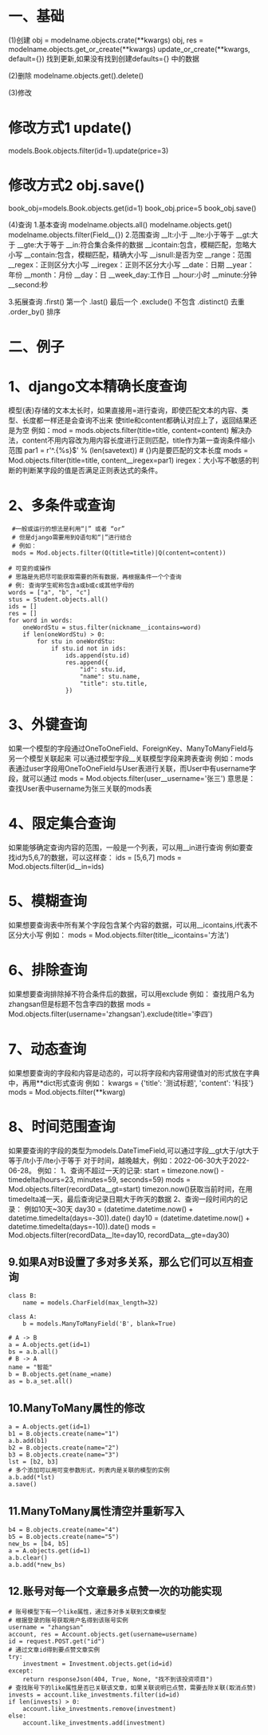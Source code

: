 # 一、基础
(1)创建
obj = modelname.objects.crate(**kwargs)
obj, res = modelname.objects.get_or_create(**kwargs)
update_or_create(**kwargs, default={})  找到更新,如果没有找到创建defaults={} 中的数据

(2)删除
modelname.objects.get().delete()

(3)修改
# 修改方式1 update()
models.Book.objects.filter(id=1).update(price=3)
# 修改方式2 obj.save() 
book_obj=models.Book.objects.get(id=1)
book_obj.price=5
book_obj.save()

(4)查询
1.基本查询
modelname.objects.all()
modelname.objects.get()
modelname.objects.filter(Field__{})
2.范围查询
 __lt:小于
 __lte:小于等于
 __gt:大于
 __gte:大于等于
 __in:符合集合条件的数据
 __icontain:包含，模糊匹配，忽略大小写
 __contain:包含，模糊匹配，精确大小写
 __isnull:是否为空
 __range：范围
 __regex：正则区分大小写
 __iregex：正则不区分大小写
 __date：日期
 __year：年份
 __month：月份
 __day：日
 __week_day:工作日
 __hour:小时
 __minute:分钟
 __second:秒

 3.拓展查询
 .first() 第一个
 .last() 最后一个
 .exclude() 不包含
 .distinct() 去重
 .order_by() 排序



# 二、例子
# 1、django文本精确长度查询
 模型(表)存储的文本太长时，如果直接用=进行查询，即使匹配文本的内容、类型、长度都一样还是会查询不出来
 使title和content都确认对应上了，返回结果还是为空
 例如：mod = mods.objects.filter(title=title, content=content)
 解决办法，content不用内容改为用内容长度进行正则匹配，title作为第一查询条件缩小范围
 par1 = r'^.{%s}$' % (len(savetext))  # {}内是要匹配的文本长度
 mods = Mod.objects.filter(title=title, content__iregex=par1)
 iregex：大小写不敏感的判断的判断某字段的值是否满足正则表达式的条件。

# 2、多条件或查询
```
 #一般或运行的想法是利用“|” 或者 “or”
 # 但是django需要用到Q语句和“|”进行结合
 # 例如：
 mods = Mod.objects.filter(Q(title=title)|Q(content=content)) 
 ```

```
# 可变的或操作
# 思路是先把尽可能获取需要的所有数据，再根据条件一个个查询
# 例: 查询学生昵称包含a或b或c或其他字母的
words = ["a", "b", "c"]
stus = Student.objects.all()
ids = []
res = []
for word in words:
    oneWordStu = stus.filter(nickname__icontains=word)
    if len(oneWordStu) > 0:
        for stu in oneWordStu:
            if stu.id not in ids:
                ids.append(stu.id)
                res.append({
                    "id": stu.id,
                    "name": stu.name,
                    "title": stu.title,
                })
```

# 3、外键查询
 如果一个模型的字段通过OneToOneField、ForeignKey、ManyToManyField与另一个模型关联起来
 可以通过模型字段__关联模型字段来跨表查询
 例如：mods表通过user字段用OneToOneField与User表进行关联，而User中有username字段，就可以通过
 mods = Mod.objects.filter(user__username='张三')
 意思是：查找User表中username为张三关联的mods表

# 4、限定集合查询
 如果能够确定查询内容的范围，一般是一个列表，可以用__in进行查询
 例如要查找id为5,6,7的数据，可以这样查：
 ids = [5,6,7]
 mods = Mod.objects.filter(id__in=ids)

# 5、模糊查询
 如果想要查询表中所有某个字段包含某个内容的数据，可以用__icontains,i代表不区分大小写
 例如：
 mods = Mod.objects.filter(title__icontains='方法')

# 6、排除查询
 如果想要查询排除掉不符合条件后的数据，可以用exclude
 例如：
 查找用户名为zhangsan但是标题不包含李四的数据
 mods = Mod.objects.filter(username='zhangsan').exclude(title='李四')

# 7、动态查询
 如果想要查询的字段和内容是动态的，可以将字段和内容用键值对的形式放在字典中，再用**dict形式查询
 例如：
 kwargs = {'title': '测试标题', 'content': '科技'}
 mods = Mod.objects.filter(**kwarg)

# 8、时间范围查询
 如果要查询的字段的类型为models.DateTimeField,可以通过字段__gt大于/gt大于等于/lt小于/lte小于等于
 对于时间，越晚越大，例如：2022-06-30大于2022-06-28。
 例如：
 1、查询不超过一天的记录:
 start = timezone.now() - timedelta(hours=23, minutes=59, seconds=59)
 mods = Mod.objects.filter(recordData__gt=start)
 timezon.now()获取当前时间，在用timedelta减一天，最后查询记录日期大于昨天的数据
 2、查询一段时间内的记录：
 例如10天~30天
 day30 = (datetime.datetime.now() + datetime.timedelta(days=-30)).date()
 day10 = (datetime.datetime.now() + datetime.timedelta(days=-10)).date()
 mods = Mod.objects.filter(recordData__lte=day10, recordData__gte=day30)      


## 9.如果A对B设置了多对多关系，那么它们可以互相查询
```
class B:
    name = models.CharField(max_length=32)

class A:
    b = models.ManyToManyField('B', blank=True)

# A -> B
a = A.objects.get(id=1)
bs = a.b.all()
# B -> A
name = "智能"
b = B.objects.get(name_=name)
as = b.a_set.all() 
```

## 10.ManyToMany属性的修改
```
a = A.objects.get(id=1)
b1 = B.objects.create(name="1")
a.b.add(b1)
b2 = B.objects.create(name="2")
b3 = B.objects.create(name="3")
lst = [b2, b3]
# 多个添加可以用可变参数形式，列表内是关联的模型的实例
a.b.add(*lst)
a.save()
```

## 11.ManyToMany属性清空并重新写入
```
b4 = B.objects.create(name="4")
b5 = B.objects.create(name="5")
new_bs = [b4, b5]
a = A.objects.get(id=1)
a.b.clear()
a.b.add(*new_bs)
```

## 12.账号对每一个文章最多点赞一次的功能实现
```
# 账号模型下有一个like属性，通过多对多关联到文章模型
# 根据登录的账号获取用户名得到该账号实例
username = "zhangsan"
account, res = Account.objects.get(username=username)
id = request.POST.get("id")
# 通过文章id得到要点赞文章实例
try:
    investment = Investment.objects.get(id=id)
except:
    return responseJson(404, True, None, "找不到该投资项目")
# 查找账号下的like属性是否已关联该文章，如果关联说明已点赞，需要去除关联(取消点赞)
invests = account.like_investments.filter(id=id)
if len(invests) > 0:
    account.like_investments.remove(investment)
else:
    account.like_investments.add(investment)
```